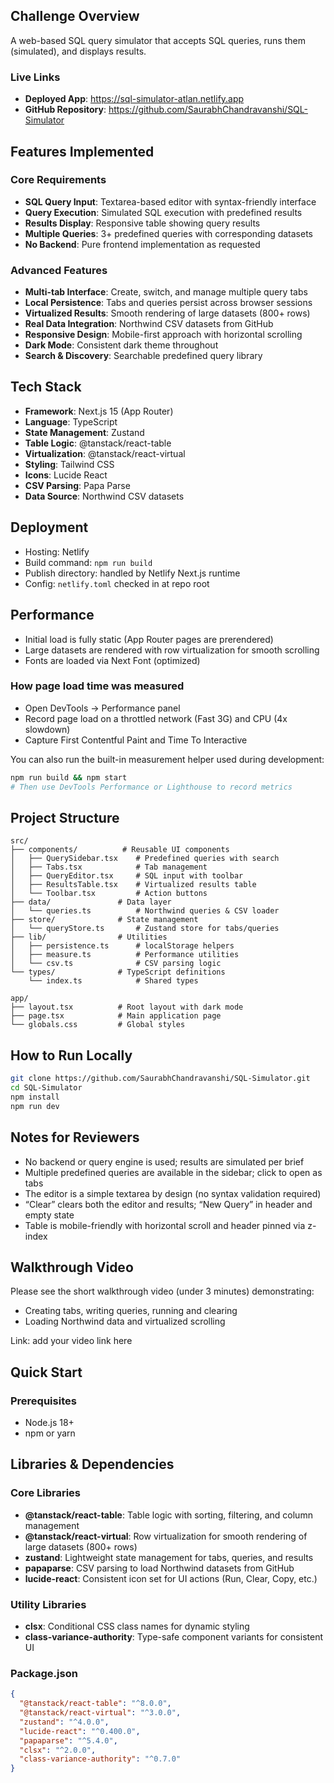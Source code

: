 ## Challenge Overview

A web-based SQL query simulator that accepts SQL queries, runs them (simulated), and displays results.

### Live Links
- **Deployed App**: https://sql-simulator-atlan.netlify.app
- **GitHub Repository**: https://github.com/SaurabhChandravanshi/SQL-Simulator

## Features Implemented

### Core Requirements
- **SQL Query Input**: Textarea-based editor with syntax-friendly interface
- **Query Execution**: Simulated SQL execution with predefined results
- **Results Display**: Responsive table showing query results
- **Multiple Queries**: 3+ predefined queries with corresponding datasets
- **No Backend**: Pure frontend implementation as requested

### Advanced Features
- **Multi-tab Interface**: Create, switch, and manage multiple query tabs
- **Local Persistence**: Tabs and queries persist across browser sessions
- **Virtualized Results**: Smooth rendering of large datasets (800+ rows)
- **Real Data Integration**: Northwind CSV datasets from GitHub
- **Responsive Design**: Mobile-first approach with horizontal scrolling
- **Dark Mode**: Consistent dark theme throughout
- **Search & Discovery**: Searchable predefined query library

## Tech Stack

- **Framework**: Next.js 15 (App Router)
- **Language**: TypeScript
- **State Management**: Zustand
- **Table Logic**: @tanstack/react-table
- **Virtualization**: @tanstack/react-virtual
- **Styling**: Tailwind CSS
- **Icons**: Lucide React
- **CSV Parsing**: Papa Parse
- **Data Source**: Northwind CSV datasets

## Deployment

- Hosting: Netlify
- Build command: `npm run build`
- Publish directory: handled by Netlify Next.js runtime
- Config: `netlify.toml` checked in at repo root

## Performance

- Initial load is fully static (App Router pages are prerendered)
- Large datasets are rendered with row virtualization for smooth scrolling
- Fonts are loaded via Next Font (optimized)

### How page load time was measured
- Open DevTools → Performance panel
- Record page load on a throttled network (Fast 3G) and CPU (4x slowdown)
- Capture First Contentful Paint and Time To Interactive

You can also run the built-in measurement helper used during development:
```bash
npm run build && npm start
# Then use DevTools Performance or Lighthouse to record metrics
```

## Project Structure

```
src/
├── components/          # Reusable UI components
│   ├── QuerySidebar.tsx    # Predefined queries with search
│   ├── Tabs.tsx            # Tab management
│   ├── QueryEditor.tsx     # SQL input with toolbar
│   ├── ResultsTable.tsx    # Virtualized results table
│   └── Toolbar.tsx         # Action buttons
├── data/               # Data layer
│   └── queries.ts          # Northwind queries & CSV loader
├── store/              # State management
│   └── queryStore.ts       # Zustand store for tabs/queries
├── lib/                # Utilities
│   ├── persistence.ts      # localStorage helpers
│   ├── measure.ts          # Performance utilities
│   └── csv.ts              # CSV parsing logic
└── types/              # TypeScript definitions
    └── index.ts            # Shared types

app/
├── layout.tsx          # Root layout with dark mode
├── page.tsx            # Main application page
└── globals.css         # Global styles
```

## How to Run Locally

```bash
git clone https://github.com/SaurabhChandravanshi/SQL-Simulator.git
cd SQL-Simulator
npm install
npm run dev
```

## Notes for Reviewers

- No backend or query engine is used; results are simulated per brief
- Multiple predefined queries are available in the sidebar; click to open as tabs
- The editor is a simple textarea by design (no syntax validation required)
- “Clear” clears both the editor and results; “New Query” in header and empty state
- Table is mobile-friendly with horizontal scroll and header pinned via z-index

## Walkthrough Video

Please see the short walkthrough video (under 3 minutes) demonstrating:
- Creating tabs, writing queries, running and clearing
- Loading Northwind data and virtualized scrolling

Link: add your video link here

## Quick Start

### Prerequisites
- Node.js 18+ 
- npm or yarn


## Libraries & Dependencies

### Core Libraries
- **@tanstack/react-table**: Table logic with sorting, filtering, and column management
- **@tanstack/react-virtual**: Row virtualization for smooth rendering of large datasets (800+ rows)
- **zustand**: Lightweight state management for tabs, queries, and results
- **papaparse**: CSV parsing to load Northwind datasets from GitHub
- **lucide-react**: Consistent icon set for UI actions (Run, Clear, Copy, etc.)

### Utility Libraries
- **clsx**: Conditional CSS class names for dynamic styling
- **class-variance-authority**: Type-safe component variants for consistent UI

### Package.json
```json
{
  "@tanstack/react-table": "^8.0.0",
  "@tanstack/react-virtual": "^3.0.0", 
  "zustand": "^4.0.0",
  "lucide-react": "^0.400.0",
  "papaparse": "^5.4.0",
  "clsx": "^2.0.0",
  "class-variance-authority": "^0.7.0"
}
```